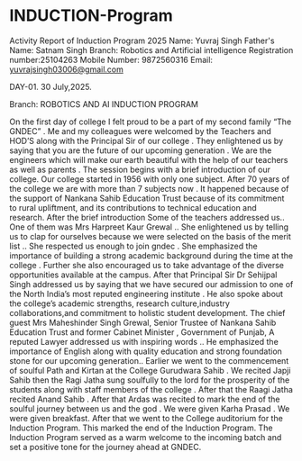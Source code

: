 # INDUCTION-Program
Activity Report of Induction Program 2025
Name: Yuvraj Singh 
Father's Name: Satnam Singh 
Branch: Robotics and Artificial intelligence 
Registration number:25104263
Mobile Number: 9872560316
Email: yuvrajsingh03006@gmail.com 


DAY-01.                                       30 July,2025.

  Branch:    ROBOTICS AND AI 
                   INDUCTION PROGRAM

On the first day of college I felt proud to be a part of my second family “The GNDEC” . Me and my colleagues were welcomed by the Teachers and HOD’S along with the Principal Sir of our college . They enlightened us by saying that you are the future of our upcoming generation . We are the engineers which will make our earth beautiful with the help of our teachers as well as parents . The session begins with a brief introduction of our college. Our college started in 1956 with only one subject. After 70 years of the college we are with more than 7 subjects now . It happened because of the support of Nankana Sahib Education Trust because of its commitment to rural upliftment, and its contributions to technical education and research. After the brief introduction Some of the teachers addressed us.. One of them was Mrs Harpreet Kaur Grewal .. She enlightened us by telling us to clap for ourselves because we were selected on the basis of the merit list .. She respected us enough to join gndec . She emphasized the importance of building a strong academic background during the time at the college . Further she also encouraged us to take advantage of the diverse opportunities available at the campus. After that Principal Sir Dr Sehijpal Singh addressed us by saying that we have secured our admission to one of the North India’s most reputed engineering institute . He also spoke about the college’s academic strengths, research culture,industry collaborations,and commitment to holistic student development. The chief guest Mrs Maheshinder Singh Grewal, Senior Trustee of Nankana Sahib Education Trust and former Cabinet Minister , Government of Punjab, A reputed Lawyer addressed us with inspiring words .. He emphasized the importance of English along with quality education and strong foundation stone for our upcoming generation.. Earlier we went to the commencement of soulful Path and Kirtan at the College Gurudwara Sahib . We recited Japji Sahib then the Ragi Jatha sung soulfully to the lord for the prosperity of the students along with staff members of the college . After that the Raagi Jatha recited Anand Sahib . After that Ardas was recited to mark the end of the soulful journey between us and the god . We were given Karha Prasad . We were given breakfast. After that we went to the College auditorium for the Induction Program. This marked the end of the Induction Program. The Induction Program served as a warm welcome to the incoming batch and set a positive tone for the journey ahead at GNDEC. 

